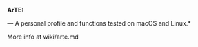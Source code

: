 **ArTE:**

— A personal profile and functions tested on macOS and Linux.*



More info at wiki/arte.md